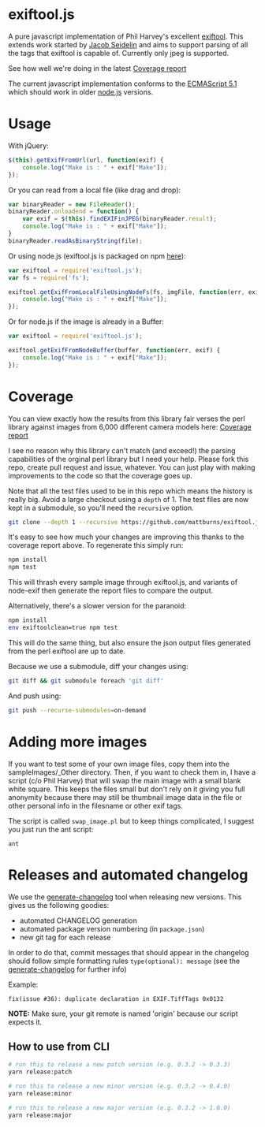 exiftool.js
===========

A pure javascript implementation of Phil Harvey's excellent [exiftool].
This extends work started by [Jacob Seidelin] and aims to support parsing
of all the tags that exiftool is capable of.
Currently only jpeg is supported.

See how well we're doing in the latest [Coverage report]

The current javascript implementation conforms to the [ECMAScript 5.1]
which should work in older [node.js] versions.

[exiftool]: http://www.sno.phy.queensu.ca/~phil/exiftool/
[Coverage report]: http://mattburns.github.io/exiftool.js/test/generated/reports/
[Jacob Seidelin]: http://www.nihilogic.dk/labs/exifjquery/
[ECMASCript 5.1]: https://www.ecma-international.org/ecma-262/5.1/
[node.js]: https://nodejs.org

Usage
=====

With jQuery:

```js
$(this).getExifFromUrl(url, function(exif) {
    console.log("Make is : " + exif["Make"]);
});

```

Or you can read from a local file (like drag and drop):

```js
var binaryReader = new FileReader();
binaryReader.onloadend = function() {
    var exif = $(this).findEXIFinJPEG(binaryReader.result);
    console.log("Make is : " + exif["Make"]);
}
binaryReader.readAsBinaryString(file);

```

Or using node.js (exiftool.js is packaged on npm [here](https://www.npmjs.org/package/exiftool.js)):

```js
var exiftool = require('exiftool.js');
var fs = require('fs');

exiftool.getExifFromLocalFileUsingNodeFs(fs, imgFile, function(err, exif) {
    console.log("Make is : " + exif["Make"]);
});
```

Or for node.js if the image is already in a Buffer:

```js
var exiftool = require('exiftool.js');

exiftool.getExifFromNodeBuffer(buffer, function(err, exif) {
    console.log("Make is : " + exif["Make"]);
});
```


Coverage
========

You can view exactly how the results from this library fair verses the perl library against images from 6,000 different camera models here:
[Coverage report](http://mattburns.github.io/exiftool.js/test/generated/reports/)

I see no reason why this library can't match (and exceed!) the parsing capabilities of the orginal perl library but I need your help. Please fork this repo, create pull request and issue, whatever. You can just play with making improvements to the code so that the coverage goes up. 

Note that all the test files used to be in this repo which means the history is really big. Avoid a large checkout using a `depth` of 1. The test files are now kept in a submodule, so you'll need the `recursive` option.

```sh
git clone --depth 1 --recursive https://github.com/mattburns/exiftool.js.git
```

It's easy to see how much your changes are improving this thanks to the coverage report above. To regenerate this simply run:

```sh
npm install
npm test
```

This will thrash every sample image through exiftool.js, and variants of node-exif then generate the report files to compare the output.


Alternatively, there's a slower version for the paranoid:

```sh
npm install
env exiftoolclean=true npm test
```

This will do the same thing, but also ensure the json output files generated from the perl exiftool are up to date.

Because we use a submodule, diff your changes using:

```sh
git diff && git submodule foreach 'git diff'
```

And push using:

```sh
git push --recurse-submodules=on-demand
```


Adding more images
==================

If you want to test some of your own image files, copy them into the sampleImages/_Other directory. Then, if you want to check them in, I have a script (c/o Phil Harvey) that will swap the main image with a small blank white square. This keeps the files small but don't rely on it giving you full anonymity because there may still be thumbnail image data in the file or other personal info in the filesname or other exif tags.

The script is called `swap_image.pl` but to keep things complicated, I suggest you just run the ant script:

```
ant
```


Releases and automated changelog
================================

We use the [generate-changelog] tool when releasing new versions.
This gives us the following goodies:
- automated CHANGELOG generation
- automated package version numbering (in `package.json`)
- new git tag for each release

[generate-changelog]: https://www.npmjs.com/package/generate-changelog

In order to do that, commit messages that should appear in the changelog should
follow simple formatting rules `type(optional): message`
(see the [generate-changelog] for further info)

Example:
```
fix(issue #36): duplicate declaration in EXIF.TiffTags 0x0132
```

**NOTE:** Make sure, your git remote is named 'origin' because our script expects it.

## How to use from CLI
```sh
# run this to release a new patch version (e.g. 0.3.2 -> 0.3.3)
yarn release:patch

# run this to release a new minor version (e.g. 0.3.2 -> 0.4.0)
yarn release:minor

# run this to release a new major version (e.g. 0.3.2 -> 1.0.0)
yarn release:major
```
